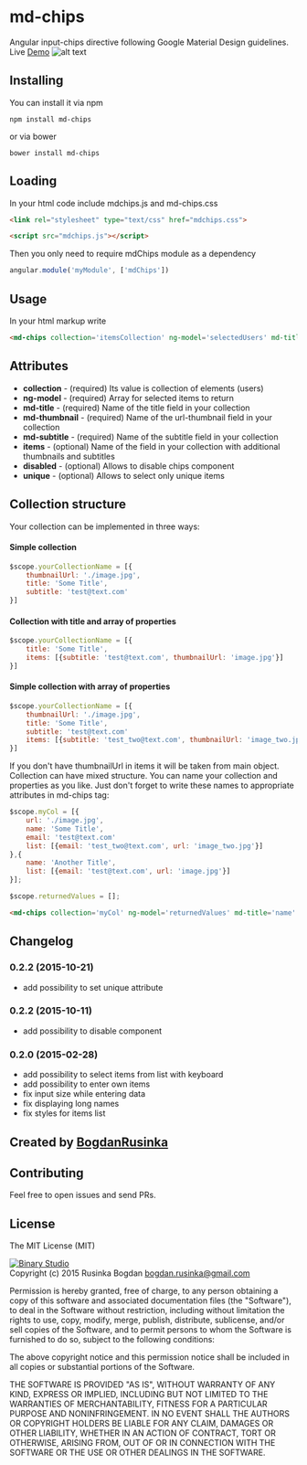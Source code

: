 # md-chips
Angular input-chips directive following Google Material Design guidelines. 
Live [Demo](http://b1narystudio.github.io/md-chips/)
![alt text](https://github.com/B1naryStudio/md-chips/blob/master/title.jpg "Chips Example")

## Installing
You can install it via npm
```shell
npm install md-chips
```
or via bower
```shell
bower install md-chips
```

## Loading

In your html code include mdchips.js and md-chips.css

```html
<link rel="stylesheet" type="text/css" href="mdchips.css">

<script src="mdchips.js"></script>
```

Then you only need to require mdChips module as a dependency 

```javascript
angular.module('myModule', ['mdChips'])
```

## Usage

In your html markup write

```html
<md-chips collection='itemsCollection' ng-model='selectedUsers' md-title='title' md-thumbnail='thumbnailUrl' md-subtitle='subtitle' md-item='items' disabled='false' unique='true' />
```
## Attributes

* **collection** - (required) Its value is collection of elements (users)
* **ng-model** - (required) Array for selected items to return
* **md-title** - (required) Name of the title field in your collection
* **md-thumbnail** - (required) Name of the url-thumbnail field in your collection
* **md-subtitle** - (required) Name of the subtitle field in your collection
* **items**  - (optional) Name of the field in your collection with additional thumbnails and subtitles
* **disabled** - (optional) Allows to disable chips component
* **unique** - (optional) Allows to select only unique items

## Collection structure

Your collection can be implemented in three ways:
#### Simple collection 
```javascript
$scope.yourCollectionName = [{
	thumbnailUrl: './image.jpg',
	title: 'Some Title',
	subtitle: 'test@text.com'
}]
```
#### Collection with title and array of properties
```javascript
$scope.yourCollectionName = [{
	title: 'Some Title',
	items: [{subtitle: 'test@text.com', thumbnailUrl: 'image.jpg'}]
}]
```
#### Simple collection with array of properties
```javascript
$scope.yourCollectionName = [{
	thumbnailUrl: './image.jpg',
	title: 'Some Title',
	subtitle: 'test@text.com'
	items: [{subtitle: 'test_two@text.com', thumbnailUrl: 'image_two.jpg'}]
}]
```
If you don't have thumbnailUrl in items it will be taken from main object.
Collection can have mixed structure. You can name your collection and properties as you like. Just don't forget to write these names to appropriate attributes in md-chips tag:

```javascript
$scope.myCol = [{
	url: './image.jpg',
	name: 'Some Title',
	email: 'test@text.com'
	list: [{email: 'test_two@text.com', url: 'image_two.jpg'}]
},{
	name: 'Another Title',
	list: [{email: 'test@text.com', url: 'image.jpg'}]
}];

$scope.returnedValues = [];
```
```html
<md-chips collection='myCol' ng-model='returnedValues' md-title='name' md-thumbnail='url' md-subtitle='email' md-item='list'/>
```

## Changelog

### 0.2.2 (2015-10-21)

- add possibility to set unique attribute

### 0.2.2 (2015-10-11)

- add possibility to disable component

### 0.2.0 (2015-02-28)

- add possibility to select items from list with keyboard
- add possibility to enter own items
- fix input size while entering data
- fix displaying long names
- fix styles for items list

## Created by [BogdanRusinka](https://github.com/BogdanRusinka) 

## Contributing
Feel free to open issues and send PRs. 

## License

The MIT License (MIT)

[![Binary Studio](http://www.binary-studio.com/wp-content/uploads/2014/11/logo.gif)](http://binary-studio.com)  
Copyright (c) 2015 Rusinka Bogdan bogdan.rusinka@gmail.com

Permission is hereby granted, free of charge, to any person obtaining a copy
of this software and associated documentation files (the "Software"), to deal
in the Software without restriction, including without limitation the rights
to use, copy, modify, merge, publish, distribute, sublicense, and/or sell
copies of the Software, and to permit persons to whom the Software is
furnished to do so, subject to the following conditions:

The above copyright notice and this permission notice shall be included in
all copies or substantial portions of the Software.

THE SOFTWARE IS PROVIDED "AS IS", WITHOUT WARRANTY OF ANY KIND, EXPRESS OR
IMPLIED, INCLUDING BUT NOT LIMITED TO THE WARRANTIES OF MERCHANTABILITY,
FITNESS FOR A PARTICULAR PURPOSE AND NONINFRINGEMENT. IN NO EVENT SHALL THE
AUTHORS OR COPYRIGHT HOLDERS BE LIABLE FOR ANY CLAIM, DAMAGES OR OTHER
LIABILITY, WHETHER IN AN ACTION OF CONTRACT, TORT OR OTHERWISE, ARISING FROM,
OUT OF OR IN CONNECTION WITH THE SOFTWARE OR THE USE OR OTHER DEALINGS IN
THE SOFTWARE.
